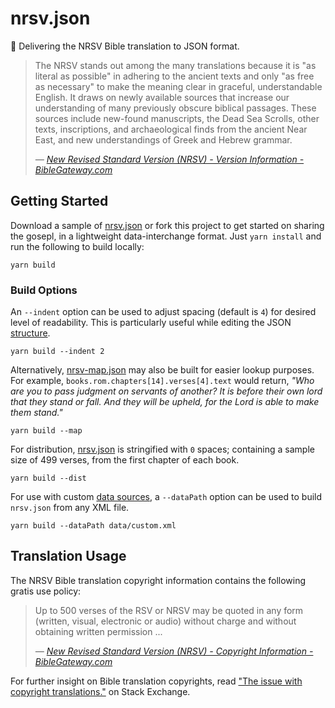 # nrsv.json

📖 Delivering the NRSV Bible translation to JSON format.

>The NRSV stands out among the many translations because it is "as literal as possible" in adhering to the ancient texts and only "as free as necessary" to make the meaning clear in graceful, understandable English. It draws on newly available sources that increase our understanding of many previously obscure biblical passages. These sources include new-found manuscripts, the Dead Sea Scrolls, other texts, inscriptions, and archaeological finds from the ancient Near East, and new understandings of Greek and Hebrew grammar.
>
>_— [New Revised Standard Version (NRSV) - Version Information - BibleGateway.com](https://www.biblegateway.com/versions/New-Revised-Standard-Version-NRSV-Bible/#vinfo)_

## Getting Started

Download a sample of [nrsv.json](dist/nrsv.json) or fork this project to get started on sharing the gosepl, in a lightweight data-interchange format. Just `yarn install` and run the following to build locally:

```
yarn build
```

### Build Options

An `--indent` option can be used to adjust spacing (default is `4`) for desired level of readability. This is particularly useful while editing the JSON [structure](lib/structure.js).

```
yarn build --indent 2
```

Alternatively, [nrsv-map.json](dist/nrsv-map.json) may also be built for easier lookup purposes. For example, `books.rom.chapters[14].verses[4].text` would return, _"Who are you to pass judgment on servants of another? It is before their own lord that they stand or fall. And they will be upheld, for the Lord is able to make them stand."_

```
yarn build --map
```

For distribution, [nrsv.json](dist/nrsv.json) is stringified with `0` spaces; containing a sample size of 499 verses, from the first chapter of each book.

```
yarn build --dist
```

For use with custom [data sources](data), a `--dataPath` option can be used to build `nrsv.json` from any XML file.

```
yarn build --dataPath data/custom.xml
```

## Translation Usage

The NRSV Bible translation copyright information contains the following gratis use policy:

>Up to 500 verses of the RSV or NRSV may be quoted in any form (written, visual, electronic or audio) without charge and without obtaining written permission ...
>
>_— [New Revised Standard Version (NRSV) - Copyright Information - BibleGateway.com](https://www.biblegateway.com/versions/New-Revised-Standard-Version-NRSV-Bible/#copy)_

For further insight on Bible translation copyrights, read ["The issue with copyright translations."](https://christianity.stackexchange.com/a/16386) on Stack Exchange.
